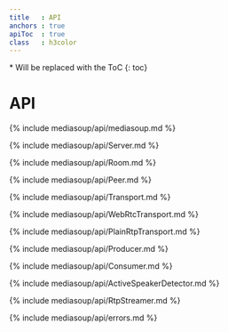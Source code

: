 ```yaml
---
title   : API
anchors : true
apiToc  : true
class   : h3color
---
```



<div markdown="1" class="api-toc-wrapper">
  * Will be replaced with the ToC
  {: toc}
</div>

<div markdown="1" class="api-toc-button">
</div>


# API

{% include mediasoup/api/mediasoup.md %}

{% include mediasoup/api/Server.md %}

{% include mediasoup/api/Room.md %}

{% include mediasoup/api/Peer.md %}

{% include mediasoup/api/Transport.md %}

{% include mediasoup/api/WebRtcTransport.md %}

{% include mediasoup/api/PlainRtpTransport.md %}

{% include mediasoup/api/Producer.md %}

{% include mediasoup/api/Consumer.md %}

{% include mediasoup/api/ActiveSpeakerDetector.md %}

{% include mediasoup/api/RtpStreamer.md %}

{% include mediasoup/api/errors.md %}
